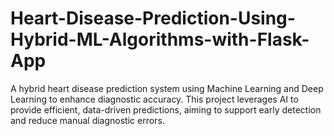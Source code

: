 # Heart-Disease-Prediction-Using-Hybrid-ML-Algorithms-with-Flask-App
A hybrid heart disease prediction system using Machine Learning and Deep Learning to enhance diagnostic accuracy. This project leverages AI to provide efficient, data-driven predictions, aiming to support early detection and reduce manual diagnostic errors.

